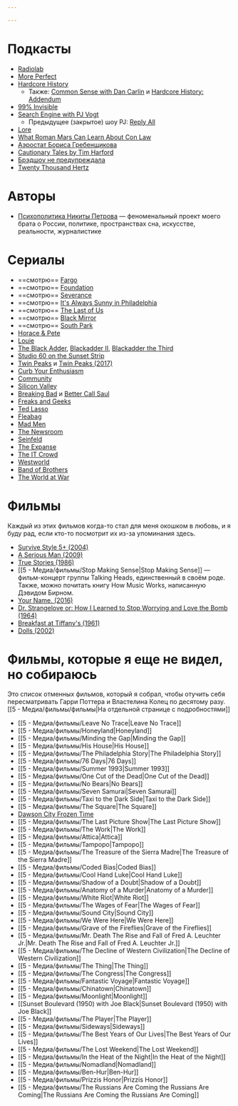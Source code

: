 ```yaml
---

---
```


# Подкасты
- [Radiolab](https://radiolab.org/)
- [More Perfect](https://www.npr.org/podcasts/481105292/more-perfect)
- [Hardcore History](https://www.dancarlin.com/hardcore-history-series/)
	- Также: [Common Sense with Dan Carlin](https://www.dancarlin.com/product-category/common-sense-with-dan-carlin/) и [Hardcore History: Addendum](https://www.dancarlin.com/addendum/)
- [99% Invisible](https://99percentinvisible.org/)
- [Search Engine with PJ Vogt](https://pjvogt.substack.com/)
	- Предыдущее (закрытое) шоу PJ: [Reply All](https://gimletmedia.com/shows/reply-all)
- [Lore](https://www.lorepodcast.com/)
- [What Roman Mars Can Learn About Con Law](https://learnconlaw.com/)
- [Аэростат Бориса Гребенщикова](https://aerostatbg.ru/)
- [Cautionary Tales by Tim Harford](https://timharford.com/articles/cautionarytales/)
- [Брэдшоу не предупреждала](https://bradshou.mave.digital/)
- [Twenty Thousand Hertz](https://www.20k.org/)
# Авторы
- [Психополитика Никиты Петрова](https://psychopolitica.substack.com/) — феноменальный проект моего брата о России, политике, пространствах сна, искусстве, реальности, журналистике

# Сериалы
- ==смотрю== [Fargo](https://www.imdb.com/title/tt2802850/)
- ==смотрю== [Foundation](https://www.imdb.com/title/tt0804484/)
- ==смотрю== [Severance](https://www.imdb.com/title/tt11280740/)
- ==смотрю== [It's Always Sunny in Philadelphia](https://www.imdb.com/title/tt0472954/?ref_=chttvtp_t_55)
- ==смотрю== [The Last of Us](https://www.imdb.com/title/tt3581920/?ref_=chttvtp_t_75)
- ==смотрю== [Black Mirror](https://www.imdb.com/title/tt2085059/?ref_=chttvtp_t_73)
- ==смотрю== [South Park](https://www.imdb.com/title/tt0121955/?ref_=chttvtp_t_77)
- [Horace & Pete](https://www.imdb.com/title/tt5425186/)
- [Louie](https://www.imdb.com/title/tt1492966/?ref_=chttvtp_t_202)
- [The Black Adder](https://www.imdb.com/title/tt0084988/), [Blackadder II](https://www.imdb.com/title/tt0088484/?ref_=chttvtp_t_142), [Blackadder the Third](https://www.imdb.com/title/tt0092324/?ref_=chttvtp_t_155)
- [Studio 60 on the Sunset Strip](https://www.imdb.com/title/tt0485842/)
- [Twin Peaks](https://www.imdb.com/title/tt0098936/?ref_=chttvtp_t_68) и [Twin Peaks (2017)](https://www.imdb.com/title/tt4093826/?ref_=chttvtp_t_216)
- [Curb Your Enthusiasm](https://www.imdb.com/title/tt0264235/?ref_=chttvtp_t_59)
- [Community](https://www.imdb.com/title/tt1439629/?ref_=chttvtp_t_238)
- [Silicon Valley](https://www.imdb.com/title/tt2575988/?ref_=chttvtp_t_222)
- [Breaking Bad](https://www.imdb.com/title/tt0903747/?ref_=chttvtp_t_1) и [Better Call Saul](https://www.imdb.com/title/tt3032476/?ref_=chttvtp_t_29)
- [Freaks and Geeks](https://www.imdb.com/title/tt0193676/?ref_=chttvtp_t_66)
- [Ted Lasso](https://www.imdb.com/title/tt10986410/?ref_=chttvtp_t_79)
- [Fleabag](https://www.imdb.com/title/tt5687612/?ref_=chttvtp_t_91)
- [Mad Men](https://www.imdb.com/title/tt0804503/?ref_=chttvtp_t_103)
- [The Newsroom](https://www.imdb.com/title/tt1870479/?ref_=chttvtp_t_164)
- [Seinfeld](https://www.imdb.com/title/tt0098904/?ref_=chttvtp_t_39)
- [The Expanse](https://www.imdb.com/title/tt3230854/?ref_=chttvtp_t_231)
- [The IT Crowd](https://www.imdb.com/title/tt0487831/?ref_=chttvtp_t_195)
- [Westworld](https://www.imdb.com/title/tt0475784/?ref_=chttvtp_t_232)
- [Band of Brothers](https://www.imdb.com/title/tt0185906/?ref_=chttvtp_t_4)
- [The World at War](https://www.imdb.com/title/tt0071075/?ref_=chttvtp_t_14)
# Фильмы
Каждый из этих фильмов когда-то стал для меня окошком в любовь, и я буду рад, если кто-то посмотрит их из-за упоминания здесь.
- [Survive Style 5+ (2004)](https://www.imdb.com/title/tt0430651/)
- [A Serious Man (2009)](https://www.imdb.com/title/tt1019452/)
- [True Stories (1986)](https://www.imdb.com/title/tt0092117/)
- [[5 - Медиа/фильмы/Stop Making Sense\|Stop Making Sense]] — фильм-концерт группы Talking Heads, единственный в своём роде. Также, можно почитать книгу How Music Works, написанную Дэвидом Бирном.
- [Your Name. (2016)](https://www.imdb.com/title/tt5311514/)
- [Dr. Strangelove or: How I Learned to Stop Worrying and Love the Bomb (1964)](https://www.imdb.com/title/tt0057012/)
- [Breakfast at Tiffany's (1961)](https://www.imdb.com/title/tt0054698/)
- [Dolls (2002)](https://www.imdb.com/title/tt0330229/)

# Фильмы, которые я еще не видел, но собираюсь
Это список отменных фильмов, который я собрал, чтобы отучить себя пересматривать Гарри Поттера и Властелина Колец по десятому разу. [[5 - Медиа/фильмы/фильмы\|На отдельной странице с подробностями]]
- [[5 - Медиа/фильмы/Leave No Trace\|Leave No Trace]]
- [[5 - Медиа/фильмы/Honeyland\|Honeyland]]
- [[5 - Медиа/фильмы/Minding the Gap\|Minding the Gap]]
- [[5 - Медиа/фильмы/His House\|His House]]
- [[5 - Медиа/фильмы/The Philadelphia Story\|The Philadelphia Story]]
- [[5 - Медиа/фильмы/76 Days\|76 Days]]
- [[5 - Медиа/фильмы/Summer 1993\|Summer 1993]]
- [[5 - Медиа/фильмы/One Cut of the Dead\|One Cut of the Dead]]
- [[5 - Медиа/фильмы/No Bears\|No Bears]]
- [[5 - Медиа/фильмы/Seven Samurai\|Seven Samurai]]
- [[5 - Медиа/фильмы/Taxi to the Dark Side\|Taxi to the Dark Side]]
- [[5 - Медиа/фильмы/The Square\|The Square]]
- [Dawson City Frozen Time](https://www.rottentomatoes.com/m/dawson_city_frozen_time)
- [[5 - Медиа/фильмы/The Last Picture Show\|The Last Picture Show]]
- [[5 - Медиа/фильмы/The Work\|The Work]]
- [[5 - Медиа/фильмы/Attica\|Attica]]
- [[5 - Медиа/фильмы/Tampopo\|Tampopo]]
- [[5 - Медиа/фильмы/The Treasure of the Sierra Madre\|The Treasure of the Sierra Madre]]
- [[5 - Медиа/фильмы/Coded Bias\|Coded Bias]]
- [[5 - Медиа/фильмы/Cool Hand Luke\|Cool Hand Luke]]
- [[5 - Медиа/фильмы/Shadow of a Doubt\|Shadow of a Doubt]]
- [[5 - Медиа/фильмы/Anatomy of a Murder\|Anatomy of a Murder]]
- [[5 - Медиа/фильмы/White Riot\|White Riot]]
- [[5 - Медиа/фильмы/The Wages of Fear\|The Wages of Fear]]
- [[5 - Медиа/фильмы/Sound City\|Sound City]]
- [[5 - Медиа/фильмы/We Were Here\|We Were Here]]
- [[5 - Медиа/фильмы/Grave of the Fireflies\|Grave of the Fireflies]]
- [[5 - Медиа/фильмы/Mr. Death The Rise and Fall of Fred A. Leuchter Jr.\|Mr. Death The Rise and Fall of Fred A. Leuchter Jr.]]
- [[5 - Медиа/фильмы/The Decline of Western Civilization\|The Decline of Western Civilization]]
- [[5 - Медиа/фильмы/The Thing\|The Thing]]
- [[5 - Медиа/фильмы/The Congress\|The Congress]]
- [[5 - Медиа/фильмы/Fantastic Voyage\|Fantastic Voyage]]
- [[5 - Медиа/фильмы/Chinatown\|Chinatown]]
- [[5 - Медиа/фильмы/Moonlight\|Moonlight]]
- [[Sunset Boulevard (1950) with Joe Black\|Sunset Boulevard (1950) with Joe Black]]
- [[5 - Медиа/фильмы/The Player\|The Player]]
- [[5 - Медиа/фильмы/Sideways\|Sideways]]
- [[5 - Медиа/фильмы/The Best Years of Our Lives\|The Best Years of Our Lives]]
- [[5 - Медиа/фильмы/The Lost Weekend\|The Lost Weekend]]
- [[5 - Медиа/фильмы/In the Heat of the Night\|In the Heat of the Night]]
- [[5 - Медиа/фильмы/Nomadland\|Nomadland]]
- [[5 - Медиа/фильмы/Ben-Hur\|Ben-Hur]]
- [[5 - Медиа/фильмы/Prizzis Honor\|Prizzis Honor]]
- [[5 - Медиа/фильмы/The Russians Are Coming the Russians Are Coming\|The Russians Are Coming the Russians Are Coming]]
